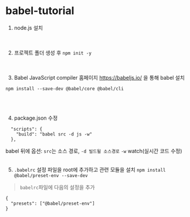# babel-tutorial
1. node.js 설치   
<br/><br/>

2. 프로젝트 폴더 생성 후 ```npm init -y```  
<br/><br/>

3. Babel JavaScript compiler 홈페이지 https://babeljs.io/ 을 통해 babel 설치
```
npm install --save-dev @babel/core @babel/cli
```
<br/><br/>

4. package.json 수정
```
  "scripts": {
    "build": "babel src -d js -w"
  },
```
babel 뒤에 옵션: ```src```는 소스 경로, ```-d 빌드될 소스경로``` ```-w``` watch(실시간 코드 수정)
<br/><br/>


5. ```.babelrc``` 설정 파일을 root에 추가하고 관련 모듈을 설치
```npm install @babel/preset-env --save-dev``` 

> ```babelrc```파일에 다음의 설정을 추가

```
{
  "presets": ["@babel/preset-env"]
}
```
<br/><br/>
